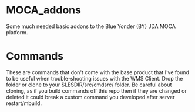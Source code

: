 # MOCA_addons
Some much needed basic addons to the Blue Yonder (BY) JDA MOCA platform.

# Commands
These are commands that don't come with the base product that I've found to be useful when trouble-shooting issues with the WMS Client. Drop the folder or clone to your $LESDIR/src/cmdsrc/ folder. Be careful about cloning, as if you build commands off this repo then if they are changed or deleted it could break a custom command you developed after server restart/mbuild. 
